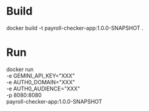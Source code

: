 # Build

docker build -t payroll-checker-app:1.0.0-SNAPSHOT .

# Run

docker run \
-e GEMINI_API_KEY="XXX" \
-e AUTH0_DOMAIN="XXX" \
-e AUTH0_AUDIENCE="XXX" \
-p 8080:8080 \
payroll-checker-app:1.0.0-SNAPSHOT
